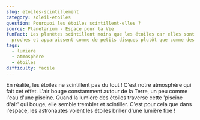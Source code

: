 ```yaml
---
slug: etoiles-scintillement
category: soleil-etoiles
question: Pourquoi les étoiles scintillent-elles ?
source: Planétarium - Espace pour la Vie
funFact: Les planètes scintillent moins que les étoiles car elles sont plus
  proches et apparaissent comme de petits disques plutôt que comme des points.
tags:
  - lumière
  - atmosphère
  - étoiles
difficulty: facile
---
```


En réalité, les étoiles ne scintillent pas du tout ! C'est notre atmosphère qui fait cet effet. L'air bouge constamment autour de la Terre, un peu comme l'eau d'une piscine. Quand la lumière des étoiles traverse cette 'piscine d'air' qui bouge, elle semble trembler et scintiller. C'est pour cela que dans l'espace, les astronautes voient les étoiles briller d'une lumière fixe !
